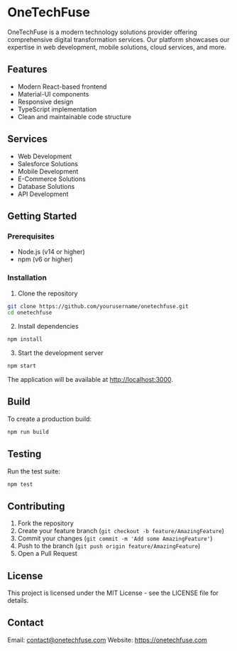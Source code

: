 # OneTechFuse

OneTechFuse is a modern technology solutions provider offering comprehensive digital transformation services. Our platform showcases our expertise in web development, mobile solutions, cloud services, and more.

## Features

- Modern React-based frontend
- Material-UI components
- Responsive design
- TypeScript implementation
- Clean and maintainable code structure

## Services

- Web Development
- Salesforce Solutions
- Mobile Development
- E-Commerce Solutions
- Database Solutions
- API Development

## Getting Started

### Prerequisites

- Node.js (v14 or higher)
- npm (v6 or higher)

### Installation

1. Clone the repository
```bash
git clone https://github.com/yourusername/onetechfuse.git
cd onetechfuse
```

2. Install dependencies
```bash
npm install
```

3. Start the development server
```bash
npm start
```

The application will be available at [http://localhost:3000](http://localhost:3000).

## Build

To create a production build:

```bash
npm run build
```

## Testing

Run the test suite:

```bash
npm test
```

## Contributing

1. Fork the repository
2. Create your feature branch (`git checkout -b feature/AmazingFeature`)
3. Commit your changes (`git commit -m 'Add some AmazingFeature'`)
4. Push to the branch (`git push origin feature/AmazingFeature`)
5. Open a Pull Request

## License

This project is licensed under the MIT License - see the LICENSE file for details.

## Contact

Email: contact@onetechfuse.com
Website: https://onetechfuse.com
